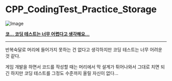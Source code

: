 # CPP_CodingTest_Practice_Storage
![Image](https://github.com/user-attachments/assets/3b02a77f-9407-48b6-87b0-a20dbde69463)

<b>[코... 코딩 테스트는 너무 어렵다고 생각해요...](https://namu.wiki/w/%EA%B3%A0%ED%86%A0%20%ED%9E%88%ED%86%A0%EB%A6%AC/%EB%B0%88#s-2)</b>

---
반복숙달로 머리에 들어가지 못하는 건 없다고 생각하지만 코딩 테스트는 너무 어려운 것 같다.

게임 개발을 하면서 코드를 작성할 때는 머리에서 막 설계가 튀어나와서 그대로 치면 되긴 하지만 코딩 테스트를 그정도 수준까지 올릴 자신이 없다...
